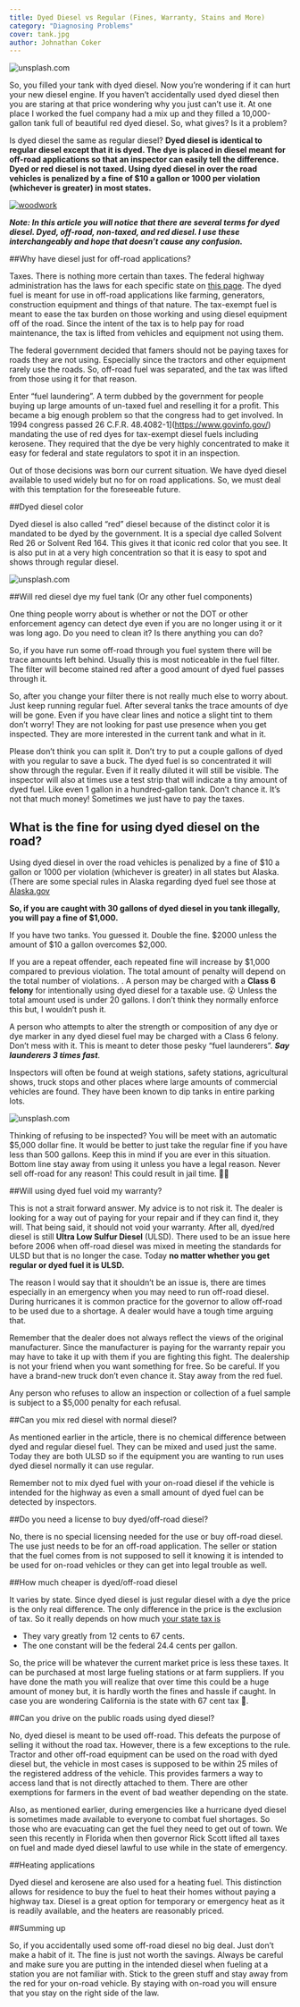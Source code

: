```yaml
---
title: Dyed Diesel vs Regular (Fines, Warranty, Stains and More)
category: "Diagnosing Problems"
cover: tank.jpg
author: Johnathan Coker
---
```


![unsplash.com](./tank.jpg)

So, you filled your tank with dyed diesel. Now you’re wondering if it can hurt your new diesel engine. If you haven’t accidentally used dyed diesel then you are staring at that price wondering why you just can’t use it. At one place I worked the fuel company had a mix up and they filled a 10,000-gallon tank full of beautiful red dyed diesel. So, what gives? Is it a problem?

Is dyed diesel the same as regular diesel? **Dyed diesel is identical to regular diesel except that it is dyed. The dye is placed in diesel meant for off-road applications so that an inspector can easily tell the difference. Dyed or red diesel is not taxed. Using dyed diesel in over the road vehicles is penalized by a fine of \$10 a gallon or 1000 per violation (whichever is greater) in most states.**

[![woodwork](./wood.png)](https://59a2f8s41cnx7tcefic9wdn508.hop.clickbank.net/)

**_Note: In this article you will notice that there are several terms for dyed diesel. Dyed, off-road, non-taxed, and red diesel. I use these interchangeably and hope that doesn’t cause any confusion._**

##Why have diesel just for off-road applications?

Taxes. There is nothing more certain than taxes. The federal highway administration has the laws for each specific state on [this page](https://www.fhwa.dot.gov/motorfuel/sales_taxes_exemptions.htm). The dyed fuel is meant for use in off-road applications like farming, generators, construction equipment and things of that nature. The tax-exempt fuel is meant to ease the tax burden on those working and using diesel equipment off of the road. Since the intent of the tax is to help pay for road maintenance, the tax is lifted from vehicles and equipment not using them.

The federal government decided that famers should not be paying taxes for roads they are not using. Especially since the tractors and other equipment rarely use the roads. So, off-road fuel was separated, and the tax was lifted from those using it for that reason.

Enter “fuel laundering”. A term dubbed by the government for people buying up large amounts of un-taxed fuel and reselling it for a profit. This became a big enough problem so that the congress had to get involved. In 1994 congress passed 26 C.F.R. 48.4082-1](https://www.govinfo.gov/) mandating the use of red dyes for tax-exempt diesel fuels including kerosene. They required that the dye be very highly concentrated to make it easy for federal and state regulators to spot it in an inspection.

Out of those decisions was born our current situation. We have dyed diesel available to used widely but no for on road applications. So, we must deal with this temptation for the foreseeable future.

##Dyed diesel color

Dyed diesel is also called “red” diesel because of the distinct color it is mandated to be dyed by the government. It is a special dye called Solvent Red 26 or Solvent Red 164. This gives it that iconic red color that you see. It is also put in at a very high concentration so that it is easy to spot and shows through regular diesel.

![unsplash.com](./fuel.jpg)

##Will red diesel dye my fuel tank (Or any other fuel components)

One thing people worry about is whether or not the DOT or other enforcement agency can detect dye even if you are no longer using it or it was long ago. Do you need to clean it? Is there anything you can do?

So, if you have run some off-road through you fuel system there will be trace amounts left behind. Usually this is most noticeable in the fuel filter. The filter will become stained red after a good amount of dyed fuel passes through it.

So, after you change your filter there is not really much else to worry about. Just keep running regular fuel. After several tanks the trace amounts of dye will be gone. Even if you have clear lines and notice a slight tint to them don’t worry! They are not looking for past use presence when you get inspected. They are more interested in the current tank and what in it.

Please don’t think you can split it. Don’t try to put a couple gallons of dyed with you regular to save a buck. The dyed fuel is so concentrated it will show through the regular. Even if it really diluted it will still be visible. The inspector will also at times use a test strip that will indicate a tiny amount of dyed fuel. Like even 1 gallon in a hundred-gallon tank. Don’t chance it. It’s not that much money! Sometimes we just have to pay the taxes.

## What is the fine for using dyed diesel on the road?

Using dyed diesel in over the road vehicles is penalized by a fine of \$10 a gallon or 1000 per violation (whichever is greater) in all states but Alaska. (There are some special rules in Alaska regarding dyed fuel see those at [Alaska.gov](https://dec.alaska.gov/air/anpms/ultra-low-sulfur-diesel)

**So, if you are caught with 30 gallons of dyed diesel in you tank illegally, you will pay a fine of \$1,000.**

If you have two tanks. You guessed it. Double the fine. $2000 unless the amount of $10 a gallon overcomes \$2,000.

If you are a repeat offender, each repeated fine will increase by \$1,000 compared to previous violation. The total amount of penalty will depend on the total number of violations.
.
A person may be charged with a **Class 6 felony** for intentionally using dyed diesel for a taxable use. 😮 Unless the total amount used is under 20 gallons. I don’t think they normally enforce this but, I wouldn’t push it.

A person who attempts to alter the strength or composition of any dye or dye marker in any dyed diesel fuel may be charged with a Class 6 felony. Don’t mess with it. This is meant to deter those pesky “fuel launderers”. **_Say launderers 3 times fast_**.

Inspectors will often be found at weigh stations, safety stations, agricultural shows, truck stops and other places where large amounts of commercial vehicles are found. They have been known to dip tanks in entire parking lots.

![unsplash.com](./insp.jpg)

Thinking of refusing to be inspected? You will be meet with an automatic \$5,000 dollar fine. It would be better to just take the regular fine if you have less than 500 gallons. Keep this in mind if you are ever in this situation.
Bottom line stay away from using it unless you have a legal reason. Never sell off-road for any reason! This could result in jail time. 👮‍♂️

##Will using dyed fuel void my warranty?

This is not a strait forward answer. My advice is to not risk it. The dealer is looking for a way out of paying for your repair and if they can find it, they will. That being said, it should not void your warranty. After all, dyed/red diesel is still **Ultra Low Sulfur Diesel** (ULSD). There used to be an issue here before 2006 when off-road diesel was mixed in meeting the standards for ULSD but that is no longer the case. Today **no matter whether you get regular or dyed fuel it is ULSD.**

The reason I would say that it shouldn’t be an issue is, there are times especially in an emergency when you may need to run off-road diesel. During hurricanes it is common practice for the governor to allow off-road to be used due to a shortage. A dealer would have a tough time arguing that.

Remember that the dealer does not always reflect the views of the original manufacturer. Since the manufacturer is paying for the warranty repair you may have to take it up with them if you are fighting this fight. The dealership is not your friend when you want something for free. So be careful. If you have a brand-new truck don’t even chance it. Stay away from the red fuel.

Any person who refuses to allow an inspection or collection of a fuel sample is subject to a \$5,000 penalty for each refusal.

##Can you mix red diesel with normal diesel?

As mentioned earlier in the article, there is no chemical difference between dyed and regular diesel fuel. They can be mixed and used just the same. Today they are both ULSD so if the equipment you are wanting to run uses dyed diesel normally it can use regular.

Remember not to mix dyed fuel with your on-road diesel if the vehicle is intended for the highway as even a small amount of dyed fuel can be detected by inspectors.

##Do you need a license to buy dyed/off-road diesel?

No, there is no special licensing needed for the use or buy off-road diesel. The use just needs to be for an off-road application. The seller or station that the fuel comes from is not supposed to sell it knowing it is intended to be used for on-road vehicles or they can get into legal trouble as well.

##How much cheaper is dyed/off-road diesel

It varies by state. Since dyed diesel is just regular diesel with a dye the price is the only real difference. The only difference in the price is the exclusion of tax. So it really depends on how much [your state tax is](https://en.wikipedia.org/wiki/Fuel_taxes_in_the_United_States)

- They vary greatly from 12 cents to 67 cents.
- The one constant will be the federal 24.4 cents per gallon.

So, the price will be whatever the current market price is less these taxes. It can be purchased at most large fueling stations or at farm suppliers. If you have done the math you will realize that over time this could be a huge amount of money but, it is hardly worth the fines and hassle if caught. In case you are wondering California is the state with 67 cent tax 🤑.

##Can you drive on the public roads using dyed diesel?

No, dyed diesel is meant to be used off-road. This defeats the purpose of selling it without the road tax. However, there is a few exceptions to the rule. Tractor and other off-road equipment can be used on the road with dyed diesel but, the vehicle in most cases is supposed to be within 25 miles of the registered address of the vehicle. This provides farmers a way to access land that is not directly attached to them. There are other exemptions for farmers in the event of bad weather depending on the state.

Also, as mentioned earlier, during emergencies like a hurricane dyed diesel is sometimes made available to everyone to combat fuel shortages. So those who are evacuating can get the fuel they need to get out of town. We seen this recently in Florida when then governor Rick Scott lifted all taxes on fuel and made dyed diesel lawful to use while in the state of emergency.

##Heating applications

Dyed diesel and kerosene are also used for a heating fuel. This distinction allows for residence to buy the fuel to heat their homes without paying a highway tax. Diesel is a great option for temporary or emergency heat as it is readily available, and the heaters are reasonably priced.

##Summing up

So, if you accidentally used some off-road diesel no big deal. Just don’t make a habit of it. The fine is just not worth the savings. Always be careful and make sure you are putting in the intended diesel when fueling at a station you are not familiar with. Stick to the green stuff and stay away from the red for your on-road vehicle. By staying with on-road you will ensure that you stay on the right side of the law.
